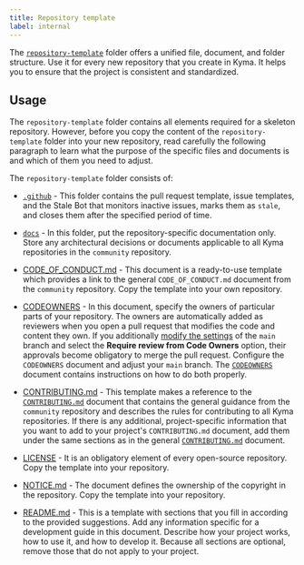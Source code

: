 ```yaml
---
title: Repository template
label: internal
---
```


The [`repository-template`](https://github.com/kyma-project/community/tree/master/guidelines/repository-guidelines/repository-template) folder offers a unified file, document, and folder structure. Use it for every new repository that you create in Kyma. It helps you to ensure that the project is consistent and standardized.

## Usage

The `repository-template` folder contains all elements required for a skeleton repository. However, before you copy the content of the `repository-template` folder into your new repository, read carefully the following paragraph to learn what the purpose of the specific files and documents is and which of them you need to adjust.

The `repository-template` folder consists of:

* [`.github`](https://github.com/kyma-project/community/tree/master/guidelines/repository-guidelines/repository-template/.github) - This folder contains the pull request template, issue templates, and the Stale Bot that monitors inactive issues, marks them as `stale`, and closes them after the specified period of time.

* [`docs`](https://github.com/kyma-project/community/tree/master/guidelines/repository-guidelines/repository-template/docs) - In this folder, put the repository-specific documentation only. Store any architectural decisions or documents applicable to all Kyma repositories in the `community` repository.

* [CODE_OF_CONDUCT.md](https://github.com/kyma-project/community/blob/master/contributing/01-code-of-conduct.md) - This document is a ready-to-use template which provides a link to the general `CODE_OF_CONDUCT.md` document from the `community` repository. Copy the template into your own repository.

* [CODEOWNERS](https://github.com/kyma-project/community/tree/master/guidelines/repository-guidelines/repository-template/CODEOWNERS) - In this document, specify the owners of particular parts of your repository. The owners are automatically added as reviewers when you open a pull request that modifies the code and content they own. If you additionally [modify the settings](https://help.github.com/articles/enabling-required-reviews-for-pull-requests/) of the `main` branch and select the **Require review from Code Owners** option, their approvals become obligatory to merge the pull request. Configure the `CODEOWNERS` document and adjust your `main` branch. The [`CODEOWNERS`](https://github.com/kyma-project/community/tree/master/guidelines/repository-guidelines/repository-template/CODEOWNERS) document contains instructions on how to do both properly.

* [CONTRIBUTING.md](https://github.com/kyma-project/community/blob/master/contributing/02-contributing.md) - This template makes a reference to the [`CONTRIBUTING.md`](https://github.com/kyma-project/community/blob/master/contributing/02-contributing.md) document that contains the general guidance from the `community` repository and describes the rules for contributing to all Kyma repositories. If there is any additional, project-specific information that you want to add to your project's `CONTRIBUTING.md` document, add them under the same sections as in the general [`CONTRIBUTING.md`](https://github.com/kyma-project/community/blob/master/contributing/02-contributing.md) document.

* [LICENSE](https://github.com/kyma-project/community/tree/master/guidelines/repository-guidelines/repository-template/LICENSE) - It is an obligatory element of every open-source repository. Copy the template into your repository.

* [NOTICE.md](https://github.com/kyma-project/community/tree/master/guidelines/repository-guidelines/repository-template/NOTICE.md) - The document defines the ownership of the copyright in the repository. Copy the template into your repository.

* [README.md](https://github.com/kyma-project/community/tree/master/guidelines/repository-guidelines/repository-template/README.md) - This is a template with sections that you fill in according to the provided suggestions. Add any information specific for a development guide in this document. Describe how your project works, how to use it, and how to develop it. Because all sections are optional, remove those that do not apply to your project.  
